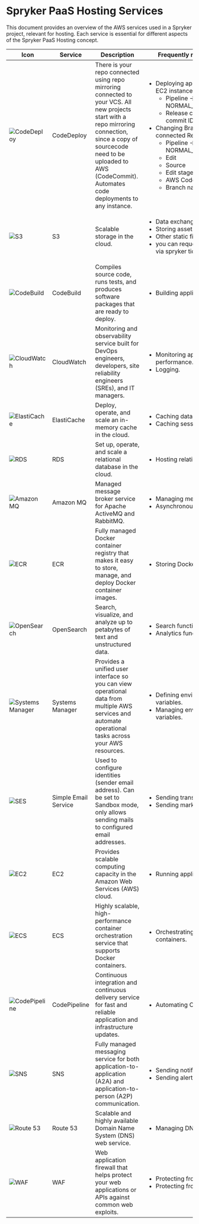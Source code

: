 # Spryker PaaS Hosting Services

This document provides an overview of the AWS services used in a Spryker project, relevant for hosting. Each service is essential for different aspects of the Spryker PaaS Hosting concept.

| Icon                                                                                                                                 | Service              | Description                                                                                                                                                                                                                                         | Frequently related Tasks                                                                                                                                                                                                                                                                                                                                                                  | Link                                                                                                                                                                                                                             |
|--------------------------------------------------------------------------------------------------------------------------------------|----------------------|-----------------------------------------------------------------------------------------------------------------------------------------------------------------------------------------------------------------------------------------------------|-------------------------------------------------------------------------------------------------------------------------------------------------------------------------------------------------------------------------------------------------------------------------------------------------------------------------------------------------------------------------------------------|----------------------------------------------------------------------------------------------------------------------------------------------------------------------------------------------------------------------------------|
| ![CodeDeploy](https://d1idiovbex4hy4.cloudfront.net/icon/dc0ee5098cd676b9e0ff0ef4efe08836-ba08f633d12059af0acd90ac4404af86.svg)      | CodeDeploy           | There is your repo connected using repo mirroring connected to your VCS. All new projects start with a repo mirroring connection, since a copy of sourcecode need to be uploaded to AWS (CodeCommit).  Automates code deployments to any instance. | <ul><li>Deploying application code to EC2 instances.<ul><li>Pipeline -> Pipelines -> NORMAL_Deploy_Spryker*</li><li>Release change (pass commit ID if you like)</li></ul></li><li>Changing Branch on connected Repo <ul><li>Pipeline -> Pipelines -> NORMAL_Deploy_Spryker*</li><li>Edit</li><li>Source</li><li>Edit stage</li><li>AWS CodeCommit</li><li>Branch name</li></ul></li></ul> | [CodeDeploy](https://eu-central-1.console.aws.amazon.com/codesuite/codedeploy/deployments?region=eu-central-1&deployments-meta=eyJmIjp7InRleHQiOiIifSwicyI6e30sIm4iOjUwLCJpIjowfQ)                                               |
| ![S3](https://d1idiovbex4hy4.cloudfront.net/icon/c0828e0381730befd1f7a025057c74fb-43acc0496e64afba82dbc9ab774dc622.svg)              | S3                   | Scalable storage in the cloud.                                                                                                                                                                                                                      | <ul><li>Data exchange</li><li>Storing assets.</li><li>Other static files</li><li>you can request public access via spryker ticket</li></ul>                                                                                                                                                                                                                                               | [S3](https://eu-central-1.console.aws.amazon.com/s3/home?region=eu-central-1#)                                                                                                                                                   |
| ![CodeBuild](https://d1idiovbex4hy4.cloudfront.net/icon/13ee531096ccb4384d55f6b7cc66572b-9f8463d77a472721923c47b01f973d59.svg)       | CodeBuild            | Compiles source code, runs tests, and produces software packages that are ready to deploy.                                                                                                                                                          | <ul><li>Building application code.</li></ul>                                                                                                                                                                                                                                                                                                                                              | [CodeBuild](https://eu-central-1.console.aws.amazon.com/codesuite/codebuild/home?region=eu-central-1#)                                                                                                                           |
| ![CloudWatch](https://d1idiovbex4hy4.cloudfront.net/icon/8f57ebd825a828e205b2dde223ba17e4-6af63a22dc297f8041286760ee8cd2c9.svg)      | CloudWatch           | Monitoring and observability service built for DevOps engineers, developers, site reliability engineers (SREs), and IT managers.                                                                                                                    | <ul><li>Monitoring application performance. <li>Logging.</li></ul>                                                                                                                                                                                                                                                                                                                        | [CloudWatch](https://eu-central-1.console.aws.amazon.com/cloudwatch/home?region=eu-central-1#home:)                                                                                                                              |
| ![ElastiCache](https://d1idiovbex4hy4.cloudfront.net/icon/23141cdce797eeb2bd54bba0e4e0968a-0394201dd8bdedfed719d44ff6a4c69b.svg)     | ElastiCache          | Deploy, operate, and scale an in-memory cache in the cloud.                                                                                                                                                                                         | <ul><li>Caching database queries. <li>Caching session data.</li></ul>                                                                                                                                                                                                                                                                                                                     | [ElastiCache](https://eu-central-1.console.aws.amazon.com/elasticache/home?region=eu-central-1#/)                                                                                                                                |
| ![RDS](https://d1idiovbex4hy4.cloudfront.net/icon/1d374ed2a6bcf601d7bfd4fc3dfd3b5d-c9f69416d978016b3191175f35e59226.svg)             | RDS                  | Set up, operate, and scale a relational database in the cloud.                                                                                                                                                                                      | <ul><li>Hosting relational database.</li></ul>                                                                                                                                                                                                                                                                                                                                            | [RDS](https://eu-central-1.console.aws.amazon.com/rds/home?region=eu-central-1#)                                                                                                                                                 |
| ![Amazon MQ](https://d1idiovbex4hy4.cloudfront.net/icon/fbb6dfa8b3977184f170cc09442110d6-d925e664173507ede09f372672e53578.svg)       | Amazon MQ            | Managed message broker service for Apache ActiveMQ and RabbitMQ.                                                                                                                                                                                    | <ul><li>Managing message queues. <li>Asynchronous processing.</li></ul>                                                                                                                                                                                                                                                                                                                   | [Amazon MQ](https://eu-central-1.console.aws.amazon.com/amazon-mq/home?region=eu-central-1#/)                                                                                                                                    |
| ![ECR](https://d1idiovbex4hy4.cloudfront.net/icon/de7db04805a33606a40b897578543648-c0174badf433f1e0148e43426ae8e43a.svg)             | ECR                  | Fully managed Docker container registry that makes it easy to store, manage, and deploy Docker container images.                                                                                                                                    | <ul><li>Storing Docker images.</li></ul>                                                                                                                                                                                                                                                                                                                                                  | [ECR](https://eu-central-1.console.aws.amazon.com/ecr/private-registry/repositories?region=eu-central-1)                                                                                                                         |
| ![OpenSearch](https://d1idiovbex4hy4.cloudfront.net/icon/18897dcfce6a4e7ae63a3baeed443c48-7724698ecde95174b630cef10d8335c2.svg)      | OpenSearch           | Search, visualize, and analyze up to petabytes of text and unstructured data.                                                                                                                                                                       | <ul><li>Search functionalities. <li>Analytics functionalities.</li></ul>                                                                                                                                                                                                                                                                                                                  | [OpenSearch](https://eu-central-1.console.aws.amazon.com/aos/home?region=eu-central-1#opensearch/dashboard)                                                                                                                      |
| ![Systems Manager](https://d1idiovbex4hy4.cloudfront.net/icon/b5c87c140628d6200f5ffeae85895b67-eed4319c5eaa4b84741dd26adcad7c1a.svg) | Systems Manager      | Provides a unified user interface so you can view operational data from multiple AWS services and automate operational tasks across your AWS resources.                                                                                             | <ul><li>Defining environment variables. <li>Managing environment variables.</li></ul>                                                                                                                                                                                                                                                                                                     | [Systems Manager](https://eu-central-1.console.aws.amazon.com/systems-manager/home?region=eu-central-1#)                                                                                                                         |
| ![SES](https://d1idiovbex4hy4.cloudfront.net/icon/f2b32bda85a5a4a613eb47fb01c57ce3-2b4a0b6e3c7d785e7e0d22f5d540dce9.svg)             | Simple Email Service | Used to configure identities (sender email address). Can be set to Sandbox mode, only allows sending mails to configured email addresses.                                                                                                           | <ul><li>Sending transactional emails. <li>Sending marketing emails.</li></ul>                                                                                                                                                                                                                                                                                                             | [SES](https://eu-central-1.console.aws.amazon.com/ses/home?region=eu-central-1)                                                                                                                                                  |
| ![EC2](https://d1idiovbex4hy4.cloudfront.net/icon/d88319dfa5d204f019b4284149886c59-7d586ea82f792b61a8c87de60565133d.svg)             | EC2                  | Provides scalable computing capacity in the Amazon Web Services (AWS) cloud.                                                                                                                                                                        | <ul><li>Running application servers.</li></ul>                                                                                                                                                                                                                                                                                                                                            | [EC2](https://eu-central-1.console.aws.amazon.com/ec2/home?region=eu-central-1#Home:)                                                                                                                                            |
| ![ECS](https://d1idiovbex4hy4.cloudfront.net/icon/2eb2930111864beeb409e946751215b1-3ecb316865dc77cffc9cd77eed455da2.svg)             | ECS                  | Highly scalable, high-performance container orchestration service that supports Docker containers.                                                                                                                                                  | <ul><li>Orchestrating Docker containers.</li></ul>                                                                                                                                                                                                                                                                                                                                        | [ECS](https://eu-central-1.console.aws.amazon.com/ecs/v2/clusters?region=eu-central-1)                                                                                                                                           |
| ![CodePipeline](https://d1idiovbex4hy4.cloudfront.net/icon/59874d8b5a9e702e16641126cc15e561-8137f94920dd8639de205d20e8e72ad6.svg)    | CodePipeline         | Continuous integration and continuous delivery service for fast and reliable application and infrastructure updates.                                                                                                                                | <ul><li>Automating CI/CD pipeline.</li></ul>                                                                                                                                                                                                                                                                                                                                              | [CodePipeline](https://eu-central-1.console.aws.amazon.com/codesuite/codepipeline/pipelines?region=eu-central-1&pipelines-meta=eyJmIjp7InRleHQiOiIifSwicyI6eyJwcm9wZXJ0eSI6InVwZGF0ZWQiLCJkaXJlY3Rpb24iOi0xfSwibiI6MzAsImkiOjB9) |
| ![SNS](https://d1idiovbex4hy4.cloudfront.net/icon/6002c6713f40e8a35d365605542e72b0-03c2386fb392e0d689e45d9b4f683a8d.svg)             | SNS                  | Fully managed messaging service for both application-to-application (A2A) and application-to-person (A2P) communication.                                                                                                                            | <ul><li>Sending notifications. <li>Sending alerts.</li></ul>                                                                                                                                                                                                                                                                                                                              | [SNS](https://eu-central-1.console.aws.amazon.com/sns/v3/home?region=eu-central-1#/homepage)                                                                                                                                     |
| ![Route 53](https://d1idiovbex4hy4.cloudfront.net/icon/f5d2c00d40914bff4f82f29f9ef768bc-53a84099cf556710383a52b4612a8612.svg)        | Route 53             | Scalable and highly available Domain Name System (DNS) web service.                                                                                                                                                                                 | <ul><li>Managing DNS records.</li></ul>                                                                                                                                                                                                                                                                                                                                                   | [Route 53](https://us-east-1.console.aws.amazon.com/route53/v2/home?region=eu-central-1#Dashboard)                                                                                                                               |
| ![WAF](https://d1idiovbex4hy4.cloudfront.net/icon/47342d1bee153385294760bddb8a7f49-049868fe370f260d7efa3170efb113c3.svg)             | WAF                  | Web application firewall that helps protect your web applications or APIs against common web exploits.                                                                                                                                              | <ul><li>Protecting from web exploits. <li>Protecting from attacks.</li></ul>                                                                                                                                                                                                                                                                                                              | [WAF](https://us-east-1.console.aws.amazon.com/wafv2/homev2/home?region=eu-central-1#/)                                                                                                                                          |
